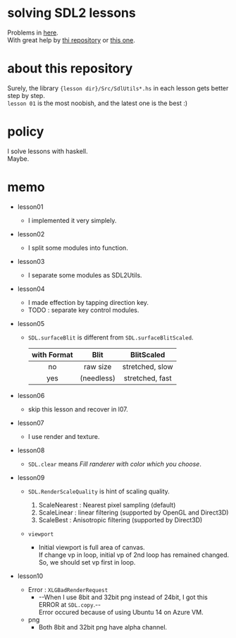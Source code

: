 # solving SDL2 lessons  

   Problems in [here](http://lazyfoo.net/tutorials/SDL/).  
   With great help by [thi repository](https://github.com/haskell-game/sdl2/blob/master/examples/lazyfoo) or [this one](https://github.com/palf/haskell-sdl2-examples).  

# about this repository  

   Surely, the library `{lesson dir}/Src/SdlUtils*.hs` in each lesson gets better step by step.  
   `lesson 01` is the most noobish, and the latest one is the best :)  

# policy  

   I solve lessons with haskell.  
   Maybe.  

# memo  

   *  lesson01  
      +  I implemented it very simplely.  

   *  lesson02  
      +  I split some modules into function.  

   *  lesson03  
      +  I separate some modules as SDL2Utils.  

   *  lesson04  
      +  I made effection by tapping direction key.  
      +  TODO : separate key control modules.  

   *  lesson05  
      +  `SDL.surfaceBlit` is different from `SDL.surfaceBlitScaled`.  

         | with Format | Blit | BlitScaled |  
         |:-:|:-:|:-:|  
         | no | raw size | stretched, slow |  
         | yes | (needless) | stretched, fast |  

   *  lesson06  
      +  skip this lesson and recover in l07.  

   *  lesson07  
      +  I use render and texture.  

   *  lesson08  
      +  `SDL.clear` means *Fill randerer with color which you choose*.  

   *  lesson09  
      +  `SDL.RenderScaleQuality` is hint of scaling quality.  
         1. ScaleNearest : Nearest pixel sampling (default)  
         1. ScaleLinear : linear filtering (supported by OpenGL and Direct3D)  
         1. ScaleBest : Anisotropic filtering (supported by Direct3D)  

      +  `viewport`  
         -  Initial viewport is full area of canvas.  
            If change vp in loop, initial vp of 2nd loop has remained changed.  
            So, we should set vp first in loop.  

   *  lesson10  
      +  Error : `XLGBadRenderRequest`  
         -  --When I use 8bit and 32bit png instead of 24bit, I got this ERROR at `SDL.copy`.--  
            Error occured because of using Ubuntu 14 on Azure VM.  
      + png  
         -  Both 8bit and 32bit png have alpha channel.  

